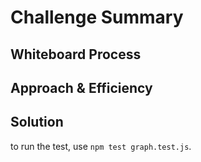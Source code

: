 # Challenge Summary


## Whiteboard Process


## Approach & Efficiency


## Solution

to run the test, use `npm test graph.test.js`.

